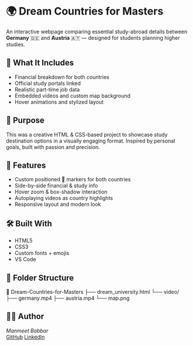 # 🌍 Dream Countries for Masters

An interactive webpage comparing essential study-abroad details between **Germany** 🇩🇪 and **Austria** 🇦🇹 — designed for students planning higher studies.

## 📌 What It Includes

- Financial breakdown for both countries  
- Official study portals linked  
- Realistic part-time job data  
- Embedded videos and custom map background  
- Hover animations and stylized layout

## 🎯 Purpose

This was a creative HTML & CSS-based project to showcase study destination options in a visually engaging format. Inspired by personal goals, built with passion and precision.

## 🧠 Features

- Custom positioned 📌 markers for both countries  
- Side-by-side financial & study info  
- Hover zoom & box-shadow interaction  
- Autoplaying videos as country highlights  
- Responsive layout and modern look

## 🛠️ Built With

- HTML5  
- CSS3  
- Custom fonts + emojis  
- VS Code

## 📂 Folder Structure
📁 Dream-Countries-for-Masters ├── dream_university.html 
                                └── video/
                                   ├── germany.mp4 
                                   ├── austria.mp4 
                                   └── map.png
## 👨‍💻 Author
*Manmeet Babbar*  
[GitHub](https://github.com/manmeetb-04)
[LinkedIn](https://www.linkedin.com/in/manmeet-babbar-820620367/)

